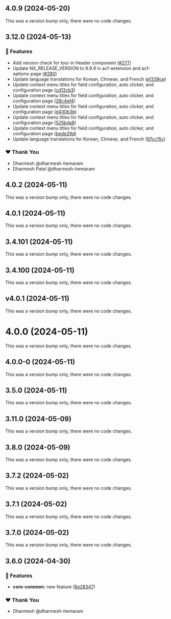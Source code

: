 ## 4.0.9 (2024-05-20)

This was a version bump only, there were no code changes.

## 3.12.0 (2024-05-13)

### 🚀 Features

- Add version check for tour in Header component ([#277](https://github.com/Dhruv-Techapps/auto-clicker-auto-fill/pull/277))
- Update NX_RELEASE_VERSION to 9.9.9 in acf-extension and acf-options-page ([#280](https://github.com/Dhruv-Techapps/auto-clicker-auto-fill/pull/280))
- Update language translations for Korean, Chinese, and French ([ef339ce](https://github.com/Dhruv-Techapps/auto-clicker-auto-fill/commit/ef339ce))
- Update context menu titles for field configuration, auto clicker, and configuration page ([cd13cb3](https://github.com/Dhruv-Techapps/auto-clicker-auto-fill/commit/cd13cb3))
- Update context menu titles for field configuration, auto clicker, and configuration page ([28c4ef4](https://github.com/Dhruv-Techapps/auto-clicker-auto-fill/commit/28c4ef4))
- Update context menu titles for field configuration, auto clicker, and configuration page ([d430b3b](https://github.com/Dhruv-Techapps/auto-clicker-auto-fill/commit/d430b3b))
- Update context menu titles for field configuration, auto clicker, and configuration page ([525bda8](https://github.com/Dhruv-Techapps/auto-clicker-auto-fill/commit/525bda8))
- Update context menu titles for field configuration, auto clicker, and configuration page ([bede29d](https://github.com/Dhruv-Techapps/auto-clicker-auto-fill/commit/bede29d))
- Update language translations for Korean, Chinese, and French ([97cc15c](https://github.com/Dhruv-Techapps/auto-clicker-auto-fill/commit/97cc15c))

### ❤️ Thank You

- Dharmesh @dharmesh-hemaram
- Dharmesh Patel @dharmesh-hemaram

## 4.0.2 (2024-05-11)

This was a version bump only, there were no code changes.

## 4.0.1 (2024-05-11)

This was a version bump only, there were no code changes.

## 3.4.101 (2024-05-11)

This was a version bump only, there were no code changes.

## 3.4.100 (2024-05-11)

This was a version bump only, there were no code changes.

## v4.0.1 (2024-05-11)

This was a version bump only, there were no code changes.

# 4.0.0 (2024-05-11)

This was a version bump only, there were no code changes.

## 4.0.0-0 (2024-05-11)

This was a version bump only, there were no code changes.

## 3.5.0 (2024-05-11)

This was a version bump only, there were no code changes.

## 3.11.0 (2024-05-09)

This was a version bump only, there were no code changes.

## 3.8.0 (2024-05-09)

This was a version bump only, there were no code changes.

## 3.7.2 (2024-05-02)

This was a version bump only, there were no code changes.

## 3.7.1 (2024-05-02)

This was a version bump only, there were no code changes.

## 3.7.0 (2024-05-02)

This was a version bump only, there were no code changes.

## 3.6.0 (2024-04-30)

### 🚀 Features

- **core-common:** new feature ([6e28347](https://github.com/Dhruv-Techapps/auto-clicker-auto-fill/commit/6e28347))

### ❤️ Thank You

- Dharmesh @dharmesh-hemaram
